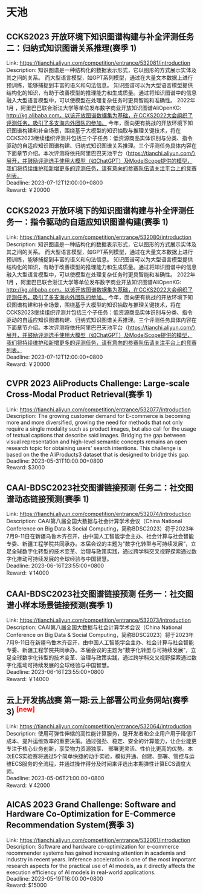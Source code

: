 # 天池



## CCKS2023 开放环境下知识图谱构建与补全评测任务二：归纳式知识图谱关系推理(赛季 1)

Link: https://tianchi.aliyun.com/competition/entrance/532081/introduction  
Description: 知识图谱是一种结构化的数据表示形式，它以图形的方式展示实体及其之间的关系。 而大型语言模型，如GPT系列模型，通过在大量文本数据上进行预训练，能够捕捉到丰富的语义和句法信息。 知识图谱可以为大型语言模型提供结构化的知识，有助于改善模型的推理能力和生成质量。通过将知识图谱中的信息融入大型语言模型中，可以使模型在处理复杂任务时更具智能和准确性。 2022年1月 ，阿里巴巴联合浙江大学等单位发布数字商业开放知识图谱AliOpenKG: http://kg.alibaba.com。以该开放图谱数据集为基础，在CCKS2022大会组织了评测任务，吸引了多支海内外团队的参加。
今年，面向更有挑战的开放环境下知识图谱构建和补全场景，围绕基于大模型的知识抽取与推理关键技术，将在CCKS2023继续组织评测并包括三个子任务：低资源商品实体识别与分类、指令驱动的自适应知识图谱构建、归纳式知识图谱关系推理。三个评测任务具体内容在下面章节介绍。本次评测将依托阿里巴巴天池平台（https://tianchi.aliyun.com/）展开，并鼓励评测选手使用大模型（如ChatGPT）及ModelScope提供的模型，我们将持续维护和新增更多的评测任务，请有意向的参赛队伍请关注平台上的竞赛列表。  
Deadline: 2023-07-12T12:00:00+0800  
Reward: ￥20000  


## CCKS2023 开放环境下的知识图谱构建与补全评测任务一：指令驱动的自适应知识图谱构建(赛季 1)

Link: https://tianchi.aliyun.com/competition/entrance/532080/introduction  
Description: 知识图谱是一种结构化的数据表示形式，它以图形的方式展示实体及其之间的关系。 而大型语言模型，如GPT系列模型，通过在大量文本数据上进行预训练，能够捕捉到丰富的语义和句法信息。 知识图谱可以为大型语言模型提供结构化的知识，有助于改善模型的推理能力和生成质量。通过将知识图谱中的信息融入大型语言模型中，可以使模型在处理复杂任务时更具智能和准确性。 2022年1月 ，阿里巴巴联合浙江大学等单位发布数字商业开放知识图谱AliOpenKG: http://kg.alibaba.com。以该开放图谱数据集为基础，在CCKS2022大会组织了评测任务，吸引了多支海内外团队的参加。
今年，面向更有挑战的开放环境下知识图谱构建和补全场景，围绕基于大模型的知识抽取与推理关键技术，将在CCKS2023继续组织评测并包括三个子任务：低资源商品实体识别与分类、指令驱动的自适应知识图谱构建、归纳式知识图谱关系推理。三个评测任务具体内容在下面章节介绍。本次评测将依托阿里巴巴天池平台（https://tianchi.aliyun.com/）展开，并鼓励评测选手使用大模型（如ChatGPT）及ModelScope提供的模型，我们将持续维护和新增更多的评测任务，请有意向的参赛队伍请关注平台上的竞赛列表。  
Deadline: 2023-07-12T12:00:00+0800  
Reward: ￥20000  


## CVPR 2023 AliProducts Challenge: Large-scale Cross-Modal Product Retrieval(赛季 1)

Link: https://tianchi.aliyun.com/competition/entrance/532077/introduction  
Description: The growing customer demand for E-commerce is becoming more and more diversified, growing the need for methods that not only require a single modality such as product images, but also call for the usage of textual captions that describe said images. Bridging the gap between visual representation and high-level semantic concepts remains an open research topic for obtaining users' search intentions. This challenge is based on the the AliProducts3 dataset that is designed to bridge this gap.  
Deadline: 2023-05-31T10:00:00+0800  
Reward: $3000  


## CAAI-BDSC2023社交图谱链接预测 任务二：社交图谱动态链接预测(赛季 1)

Link: https://tianchi.aliyun.com/competition/entrance/532074/introduction  
Description: CAAI第八届全国大数据与社会计算学术会议（China National Conference on Big Data & Social Computing，简称BDSC2023）将于2023年7月9-11日在新疆乌鲁木齐召开，由中国人工智能学会主办、社会计算与社会智能专委、新疆工程学院共同承办。本届会议的主题为“数字化转型与可持续发展”，立足全球数字化转型的技术变革、治理与政策实践，通过跨学科交叉视野探索通过数字化推动可持续发展的全球经验与中国智慧。  
Deadline: 2023-06-16T23:55:00+0800  
Reward: ￥14000  


## CAAI-BDSC2023社交图谱链接预测 任务一：社交图谱小样本场景链接预测(赛季 1)

Link: https://tianchi.aliyun.com/competition/entrance/532073/introduction  
Description: CAAI第八届全国大数据与社会计算学术会议（China National Conference on Big Data & Social Computing，简称BDSC2023）将于2023年7月9-11日在新疆乌鲁木齐召开，由中国人工智能学会主办、社会计算与社会智能专委、新疆工程学院共同承办。本届会议的主题为“数字化转型与可持续发展”，立足全球数字化转型的技术变革、治理与政策实践，通过跨学科交叉视野探索通过数字化推动可持续发展的全球经验与中国智慧。  
Deadline: 2023-06-16T23:55:00+0800  
Reward: ￥14000  


## 云上开发挑战赛 第一期:云上部署公司业务网站(赛季 3) <sup style="color:red">[new]<sup>  

Link: https://tianchi.aliyun.com/competition/entrance/532064/introduction  
Description: 使用可弹性伸缩的高性能计算服务，是开发者和企业用户用于降低IT成本、提升运维效率的重要决策。通过强劲、稳定、安全的计算能力，让企业能更专注于核心业务创新，享受物力资源独享、 部署更灵活、性价比更高的优势。本次ECS实验赛将通过5个简单快捷的动手实验，模拟开通、创建、部署、管控与运维ECS服务的全流程，并通过操作得分及时间来评选出本期弹性计算ECS调度大师。  
Deadline: 2023-05-06T21:00:00+0800  
Reward: ￥42000  


## AICAS 2023 Grand Challenge: Software and Hardware Co-Optimization for E-Commerce Recommendation System(赛季 3)

Link: https://tianchi.aliyun.com/competition/entrance/532061/introduction  
Description: Software and hardware co-optimization for e-commerce recommender systems has gained increasing attention in academia and industry in recent years. Inference acceleration is one of the most important research aspects for the practical use of AI models, as it directly affects the execution efficiency of AI models in real-world applications.  
Deadline: 2023-05-19T16:00:00+0800  
Reward: $15000  


